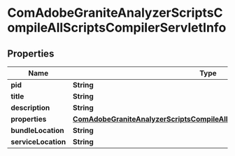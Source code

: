 

# ComAdobeGraniteAnalyzerScriptsCompileAllScriptsCompilerServletInfo

## Properties

Name | Type | Description | Notes
------------ | ------------- | ------------- | -------------
**pid** | **String** |  |  [optional]
**title** | **String** |  |  [optional]
**description** | **String** |  |  [optional]
**properties** | [**ComAdobeGraniteAnalyzerScriptsCompileAllScriptsCompilerServletProperties**](ComAdobeGraniteAnalyzerScriptsCompileAllScriptsCompilerServletProperties.md) |  |  [optional]
**bundleLocation** | **String** |  |  [optional]
**serviceLocation** | **String** |  |  [optional]



